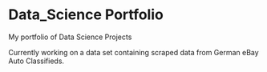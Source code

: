# Data_Science Portfolio

My portfolio of Data Science Projects

Currently working on a data set containing scraped data from German eBay Auto Classifieds.
